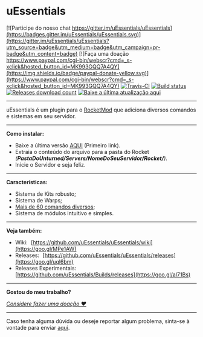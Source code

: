 # uEssentials

[![Participe do nosso chat https://gitter.im/uEssentials/uEssentials](https://badges.gitter.im/uEssentials/uEssentials.svg)](https://gitter.im/uEssentials/uEssentials?utm_source=badge&utm_medium=badge&utm_campaign=pr-badge&utm_content=badge)
[![Faça uma doação https://www.paypal.com/cgi-bin/webscr?cmd=_s-xclick&hosted_button_id=MK993GQQ7A4QY](https://img.shields.io/badge/paypal-donate-yellow.svg)](https://www.paypal.com/cgi-bin/webscr?cmd=_s-xclick&hosted_button_id=MK993GQQ7A4QY) 
[![Travis-CI](https://api.travis-ci.org/uEssentials/uEssentials.svg?branch=master)](https://travis-ci.org/uEssentials/uEssentials)
[![Build status](https://ci.appveyor.com/api/projects/status/pxm15136lg6mcd2n?svg=true)](https://ci.appveyor.com/project/leonardosnt/uessentials)
[![Releases download count](https://www.dropbox.com/sh/chkgkpe8ksfanbe/AADrLVEwOZkz65faac71go6oa/total.svg?raw=1)](https://goo.gl/uql6bm)
[![Baixe a última atualização aqui](https://img.shields.io/badge/download-latest_release-brightgreen.svg?maxAge=2592000)](https://goo.gl/638UlM)

---

uEssentials é um plugin para o [RocketMod](https://goo.gl/RWrn5O) que adiciona diversos comandos e sistemas em seu servidor.

---

**Como instalar:**

- Baixe a última versão [AQUI](https://goo.gl/VKjqPg) (Primeiro link).
- Extraia o conteúdo do arquivo para a pasta do Rocket _(**PastaDoUnturned/Servers/NomeDoSeuServidor/Rocket/**)_.
- Inicie o Servidor e seja feliz.

---

**Características:**
- Sistema de Kits robusto;
- Sistema de Warps;
- [Mais de 60 comandos diversos](https://goo.gl/VpucUK);
- Sistema de módulos intuitivo e simples.

---

**Veja também:**
- Wiki: [https://github.com/uEssentials/uEssentials/wiki](https://goo.gl/MPe1AW)
- Releases: [https://github.com/uEssentials/uEssentials/releases](https://goo.gl/uql6bm)
- Releases Experimentais: [https://github.com/uEssentials/Builds/releases](https://goo.gl/aI71Bs)

---

**Gostou do meu trabalho?**

_[Considere fazer uma doação :heart:](https://www.paypal.com/cgi-bin/webscr?cmd=_s-xclick&hosted_button_id=MK993GQQ7A4QY)_

---

Caso tenha alguma dúvida ou deseje reportar algum problema, sinta-se à vontade para enviar [aqui](https://goo.gl/amgH8v).
